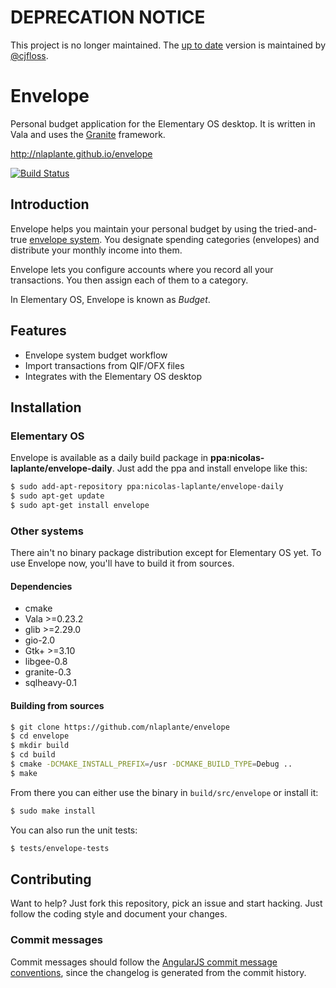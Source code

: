 # DEPRECATION NOTICE
This project is no longer maintained. The [up to date](https://github.com/cjfloss/envelope) version is maintained by [@cjfloss](https://github.com/cjfloss).

# Envelope

Personal budget application for the Elementary OS desktop. It
is written in Vala and uses the [Granite](https://launchpad.net/granite) framework.

http://nlaplante.github.io/envelope

[![Build Status](https://travis-ci.org/nlaplante/envelope.svg)](https://travis-ci.org/nlaplante/envelope)

## Introduction

Envelope helps you maintain your personal budget by using the tried-and-true [envelope system](https://en.wikipedia.org/wiki/Envelope_system). You designate spending categories (envelopes) and distribute your monthly income into them.

Envelope lets you configure accounts where you record all your transactions. You then assign each of them to a category.

In Elementary OS, Envelope is known as *Budget*.

## Features

* Envelope system budget workflow
* Import transactions from QIF/OFX files
* Integrates with the Elementary OS desktop

## Installation

### Elementary OS

Envelope is available as a daily build package in **ppa:nicolas-laplante/envelope-daily**. Just add the ppa and install envelope like this:

```sh
$ sudo add-apt-repository ppa:nicolas-laplante/envelope-daily
$ sudo apt-get update
$ sudo apt-get install envelope
```

### Other systems

There ain't no binary package distribution except for Elementary OS yet. To use Envelope now, you'll have to build it from sources.

#### Dependencies
* cmake
* Vala >=0.23.2
* glib >=2.29.0
* gio-2.0
* Gtk+ >=3.10
* libgee-0.8
* granite-0.3
* sqlheavy-0.1

#### Building from sources
```sh
$ git clone https://github.com/nlaplante/envelope
$ cd envelope
$ mkdir build
$ cd build
$ cmake -DCMAKE_INSTALL_PREFIX=/usr -DCMAKE_BUILD_TYPE=Debug ..
$ make
```
From there you can either use the binary in `build/src/envelope` or install it:
```sh
$ sudo make install
```

You can also run the unit tests:
```sh
$ tests/envelope-tests
```

## Contributing

Want to help? Just fork this repository, pick an issue and start hacking. Just follow the coding style and document your changes.

### Commit messages

Commit messages should follow the [AngularJS commit message conventions](https://docs.google.com/document/d/1QrDFcIiPjSLDn3EL15IJygNPiHORgU1_OOAqWjiDU5Y/edit),
since the changelog is generated from the commit history.

